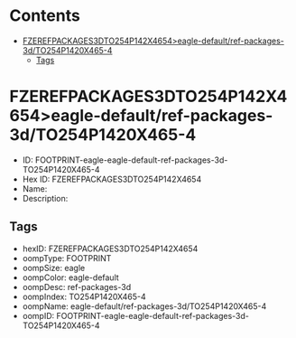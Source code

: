 



Contents
========

* [FZEREFPACKAGES3DTO254P142X4654>eagle-default/ref-packages-3d/TO254P1420X465-4](#fzerefpackages3dto254p142x4654eagle-defaultref-packages-3dto254p1420x465-4)
	* [Tags](#tags)

# FZEREFPACKAGES3DTO254P142X4654>eagle-default/ref-packages-3d/TO254P1420X465-4

- ID: FOOTPRINT-eagle-eagle-default-ref-packages-3d-TO254P1420X465-4
- Hex ID: FZEREFPACKAGES3DTO254P142X4654
- Name: 
- Description: 

## Tags

- hexID: FZEREFPACKAGES3DTO254P142X4654
- oompType: FOOTPRINT
- oompSize: eagle
- oompColor: eagle-default
- oompDesc: ref-packages-3d
- oompIndex: TO254P1420X465-4
- oompName: eagle-default/ref-packages-3d/TO254P1420X465-4
- oompID: FOOTPRINT-eagle-eagle-default-ref-packages-3d-TO254P1420X465-4
